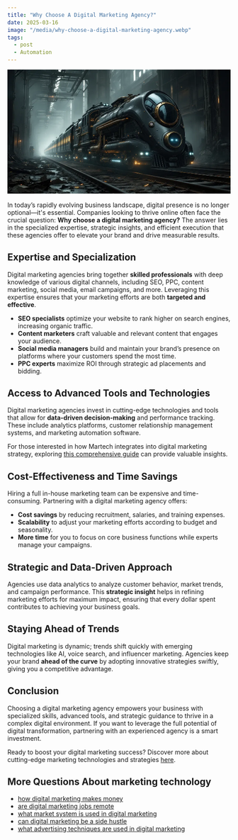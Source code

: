 ```yaml
---
title: "Why Choose A Digital Marketing Agency?"
date: 2025-03-16
image: "/media/why-choose-a-digital-marketing-agency.webp"
tags:
  - post
  - Automation
---
```


![Why Choose A Digital Marketing Agency?](/media/why-choose-a-digital-marketing-agency.webp)

In today’s rapidly evolving business landscape, digital presence is no longer optional—it's essential. Companies looking to thrive online often face the crucial question: **Why choose a digital marketing agency?** The answer lies in the specialized expertise, strategic insights, and efficient execution that these agencies offer to elevate your brand and drive measurable results.

## Expertise and Specialization

Digital marketing agencies bring together **skilled professionals** with deep knowledge of various digital channels, including SEO, PPC, content marketing, social media, email campaigns, and more. Leveraging this expertise ensures that your marketing efforts are both **targeted and effective**.

- **SEO specialists** optimize your website to rank higher on search engines, increasing organic traffic.
- **Content marketers** craft valuable and relevant content that engages your audience.
- **Social media managers** build and maintain your brand’s presence on platforms where your customers spend the most time.
- **PPC experts** maximize ROI through strategic ad placements and bidding.

## Access to Advanced Tools and Technologies

Digital marketing agencies invest in cutting-edge technologies and tools that allow for **data-driven decision-making** and performance tracking. These include analytics platforms, customer relationship management systems, and marketing automation software.

For those interested in how Martech integrates into digital marketing strategy, exploring [this comprehensive guide](https://marketer.it.com/posts/martech) can provide valuable insights.

## Cost-Effectiveness and Time Savings

Hiring a full in-house marketing team can be expensive and time-consuming. Partnering with a digital marketing agency offers:

- **Cost savings** by reducing recruitment, salaries, and training expenses.
- **Scalability** to adjust your marketing efforts according to budget and seasonality.
- **More time** for you to focus on core business functions while experts manage your campaigns.

## Strategic and Data-Driven Approach

Agencies use data analytics to analyze customer behavior, market trends, and campaign performance. This **strategic insight** helps in refining marketing efforts for maximum impact, ensuring that every dollar spent contributes to achieving your business goals.

## Staying Ahead of Trends

Digital marketing is dynamic; trends shift quickly with emerging technologies like AI, voice search, and influencer marketing. Agencies keep your brand **ahead of the curve** by adopting innovative strategies swiftly, giving you a competitive advantage.

## Conclusion

Choosing a digital marketing agency empowers your business with specialized skills, advanced tools, and strategic guidance to thrive in a complex digital environment. If you want to leverage the full potential of digital transformation, partnering with an experienced agency is a smart investment.

Ready to boost your digital marketing success? Discover more about cutting-edge marketing technologies and strategies [here](https://marketer.it.com/posts/martech).

## More Questions About marketing technology

- [how digital marketing makes money](/posts/how-digital-marketing-makes-money)
- [are digital marketing jobs remote](/posts/are-digital-marketing-jobs-remote)
- [what market system is used in digital marketing](/posts/what-market-system-is-used-in-digital-marketing)
- [can digital marketing be a side hustle](/posts/can-digital-marketing-be-a-side-hustle)
- [what advertising techniques are used in digital marketing](/posts/what-advertising-techniques-are-used-in-digital-ma)

